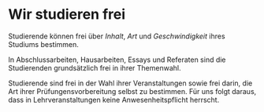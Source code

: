 <!--
   NAME - The NAME of this project is:
ethos

  FILE - The FILENAME of the current file is:
/v2a4.md

  CREATION - This project was CREATED on:
2017-01-28-16:15:00 UTC

  MODIFICATION - This project was last MODIFIED on:
2017-01-28-16:15:00 UTC

  VERSION - The current VERSION of this project is:
<git-commit-hash>-2017-01-28-16:15:00 UTC

  CREATOR(S) - This project was CREATED by:
Michael Czechowski, Martin Maga

  CONTACT - You can CONTACT the creator(s) or developer(s) of this project at:
E-Mail: mail@martinmaga.de

  COPYRIGHT - The COPYRIGHT holder of this project is:
COPYRIGHT (c) 2016 Martin Maga

  LICENSE - This project is LICENSED under the following license:
Martin Maga 2016 CC BY-SA 4.0 https://creativecommons.org

  SUBFILE – This is a SUBFILE! For more INFORMATION on this project go to:
/README.md
-->

# Wir studieren frei
Studierende können frei über *Inhalt*, *Art* und *Geschwindigkeit* ihres Studiums bestimmen.

In Abschlussarbeiten, Hausarbeiten, Essays und Referaten sind die Studierenden grundsätzlich frei in ihrer Themenwahl.

Studierende sind frei in der Wahl ihrer Veranstaltungen sowie frei darin, die Art ihrer Prüfungensvorbereitung selbst zu bestimmen.
Für uns folgt daraus, dass in Lehrveranstaltungen keine Anwesenheitspflicht herrscht.
